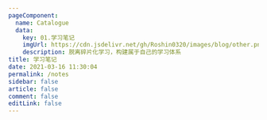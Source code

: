```yaml
---
pageComponent: 
  name: Catalogue
  data: 
    key: 01.学习笔记
    imgUrl: https://cdn.jsdelivr.net/gh/Roshin0320/images/blog/other.png
    description: 脱离碎片化学习，构建属于自己的学习体系
title: 学习笔记
date: 2021-03-16 11:30:04
permalink: /notes
sidebar: false
article: false
comment: false
editLink: false
---
```

